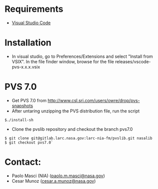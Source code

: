 Requirements
==
* [Visual Studio Code](https://code.visualstudio.com)

Installation
==
* In visual studio, go to Preferences/Extensions and select "Install from VSIX".
In the file finder window, browse for the file releases/vscode-pvs-x.x.x.vsix

PVS 7.0
==
* Get PVS 7.0 from http://www.csl.sri.com/users/owre/drop/pvs-snapshots
* After untaring unzipping the PVS distribution file, run the script
```
$./install-sh
```

* Clone the pvslib repository and checkout the branch pvs7.0
```
$ git clone git@gitlab.larc.nasa.gov:larc-nia-fm/pvslib.git nasalib
$ git checkout pvs7.0`
```

Contact:
==
* Paolo Masci (NIA) (paolo.m.masci@nasa.gov)
* Cesar Munoz (cesar.a.munoz@nasa.gov)

